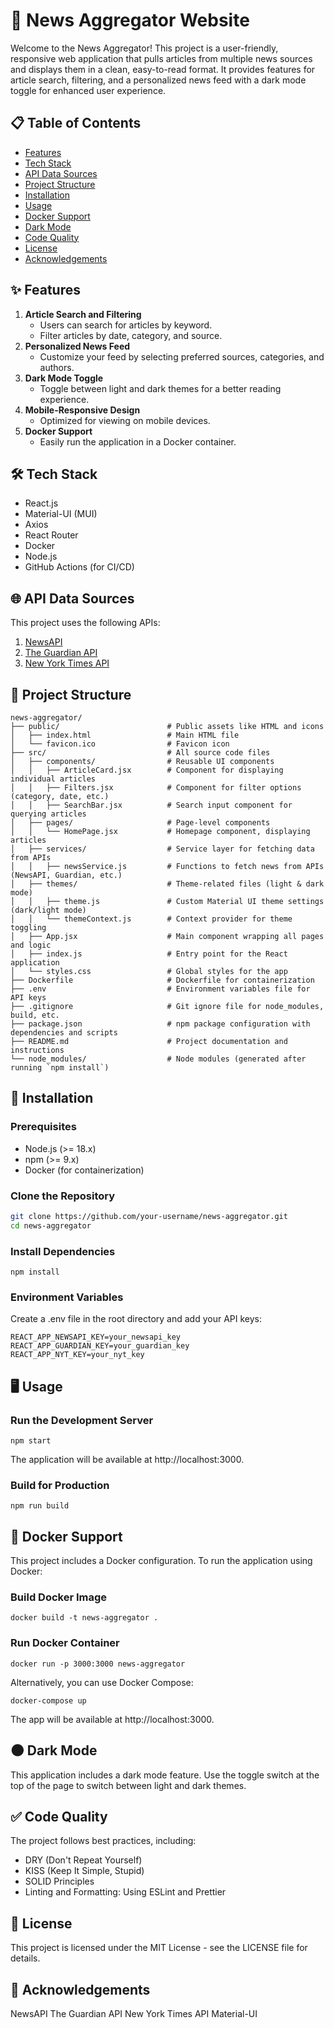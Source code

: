 # 📰 News Aggregator Website

Welcome to the News Aggregator! This project is a user-friendly, responsive web application that pulls articles from multiple news sources and displays them in a clean, easy-to-read format. It provides features for article search, filtering, and a personalized news feed with a dark mode toggle for enhanced user experience.

## 📋 Table of Contents

- [Features](#features)
- [Tech Stack](#tech-stack)
- [API Data Sources](#api-data-sources)
- [Project Structure](#project-structure)
- [Installation](#installation)
- [Usage](#usage)
- [Docker Support](#docker-support)
- [Dark Mode](#dark-mode)
- [Code Quality](#code-quality)
- [License](#license)
- [Acknowledgements](#acknowledgements)

## ✨ Features

1. **Article Search and Filtering**
   - Users can search for articles by keyword.
   - Filter articles by date, category, and source.
2. **Personalized News Feed**
   - Customize your feed by selecting preferred sources, categories, and authors.
3. **Dark Mode Toggle**
   - Toggle between light and dark themes for a better reading experience.
4. **Mobile-Responsive Design**
   - Optimized for viewing on mobile devices.
5. **Docker Support**
   - Easily run the application in a Docker container.

## 🛠️ Tech Stack

- React.js
- Material-UI (MUI)
- Axios
- React Router
- Docker
- Node.js
- GitHub Actions (for CI/CD)

## 🌐 API Data Sources

This project uses the following APIs:

1. [NewsAPI](https://newsapi.org/)
2. [The Guardian API](https://open-platform.theguardian.com/)
3. [New York Times API](https://developer.nytimes.com/)

## 📂 Project Structure
```
news-aggregator/
├── public/                        # Public assets like HTML and icons
│   ├── index.html                 # Main HTML file
│   └── favicon.ico                # Favicon icon
├── src/                           # All source code files
│   ├── components/                # Reusable UI components
│   │   ├── ArticleCard.jsx        # Component for displaying individual articles
│   │   ├── Filters.jsx            # Component for filter options (category, date, etc.)
│   │   ├── SearchBar.jsx          # Search input component for querying articles
│   ├── pages/                     # Page-level components
│   │   └── HomePage.jsx           # Homepage component, displaying articles
│   ├── services/                  # Service layer for fetching data from APIs
│   │   ├── newsService.js         # Functions to fetch news from APIs (NewsAPI, Guardian, etc.)
│   ├── themes/                    # Theme-related files (light & dark mode)
│   │   ├── theme.js               # Custom Material UI theme settings (dark/light mode)
│   │   └── themeContext.js        # Context provider for theme toggling
│   ├── App.jsx                    # Main component wrapping all pages and logic
│   ├── index.js                   # Entry point for the React application
│   └── styles.css                 # Global styles for the app
├── Dockerfile                     # Dockerfile for containerization
├── .env                           # Environment variables file for API keys
├── .gitignore                     # Git ignore file for node_modules, build, etc.
├── package.json                   # npm package configuration with dependencies and scripts
├── README.md                      # Project documentation and instructions
└── node_modules/                  # Node modules (generated after running `npm install`)
```

## 🚀 Installation

### Prerequisites

- Node.js (>= 18.x)
- npm (>= 9.x)
- Docker (for containerization)

### Clone the Repository

```bash
git clone https://github.com/your-username/news-aggregator.git
cd news-aggregator
```

### Install Dependencies
```
npm install
```

### Environment Variables
Create a .env file in the root directory and add your API keys:

```
REACT_APP_NEWSAPI_KEY=your_newsapi_key
REACT_APP_GUARDIAN_KEY=your_guardian_key
REACT_APP_NYT_KEY=your_nyt_key
```

## 🖥️ Usage

### Run the Development Server
```
npm start
```
The application will be available at http://localhost:3000.

### Build for Production
```
npm run build
```

## 🐳 Docker Support
This project includes a Docker configuration. To run the application using Docker:

### Build Docker Image
```
docker build -t news-aggregator .
```

### Run Docker Container
```
docker run -p 3000:3000 news-aggregator
```

Alternatively, you can use Docker Compose:
```
docker-compose up
```
The app will be available at http://localhost:3000.

## 🌑 Dark Mode
This application includes a dark mode feature. Use the toggle switch at the top of the page to switch between light and dark themes.

## ✅ Code Quality
The project follows best practices, including:

- DRY (Don't Repeat Yourself)
- KISS (Keep It Simple, Stupid)
- SOLID Principles
- Linting and Formatting: Using ESLint and Prettier

## 📄 License

This project is licensed under the MIT License - see the LICENSE file for details.

## 📝 Acknowledgements

NewsAPI
The Guardian API
New York Times API
Material-UI
